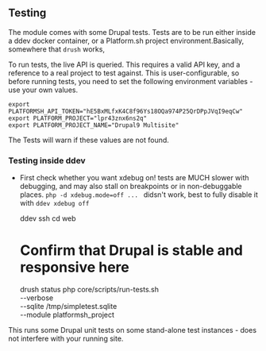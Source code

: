 ## Testing

The module comes with some Drupal tests.
Tests are to be run either inside a ddev docker container, or a Platform.sh project environment.Basically, somewhere
that `drush` works,

To run tests, the live API is queried.
This requires a valid API key, and a reference to a real project to test against.
This is user-configurable, so before running tests, you need to set the following environment variables - use your own
values.

    export PLATFORMSH_API_TOKEN="hE5BxMLfxK4C8f96Ys18OQa974P25QrDPpJVqI9eqCw"
    export PLATFORM_PROJECT="lpr43znx6ns2q"
    export PLATFORM_PROJECT_NAME="Drupal9 Multisite"

The Tests will warn if these values are not found.

### Testing inside ddev

* First check whether you want xdebug on! tests are MUCH slower with debugging, and may also stall on breakpoints or in
  non-debuggable places. `php -d xdebug.mode=off ... ` didsn't work, best to fully disable it with `ddev xdebug off`

  ddev ssh
  cd web
  # Confirm that Drupal is stable and responsive here
  drush status
  php core/scripts/run-tests.sh \
  --verbose \
  --sqlite /tmp/simpletest.sqlite \
  --module platformsh_project

This runs some Drupal unit tests on some stand-alone test instances - does not interfere with your running site.
